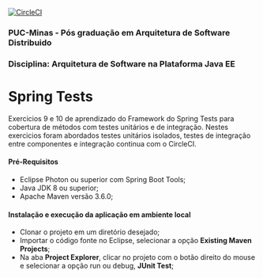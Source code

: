 [![CircleCI](https://circleci.com/gh/cgtamaral/spring-tests/tree/master.svg?style=svg)](https://circleci.com/gh/cgtamaral/spring-tests/tree/master)

### PUC-Minas - Pós graduação em Arquitetura de Software Distribuido 
### Disciplina: Arquitetura de Software na Plataforma Java EE

# Spring Tests
Exercicios 9 e 10 de aprendizado do Framework do Spring Tests para cobertura de métodos com testes unitários e de integração.
Nestes exercicios foram abordados testes unitários isolados, testes de integração entre componentes e integração continua com o CircleCI.


#### Pré-Requisitos
- Eclipse Photon ou superior com Spring Boot Tools;
- Java JDK 8 ou superior;
- Apache Maven versão 3.6.0;

#### Instalação e execução da aplicação em ambiente local
- Clonar o projeto em um diretório desejado;
- Importar o código fonte no Eclipse, selecionar a opção **Existing Maven Projects**;
- Na aba **Project Explorer**, clicar no projeto com o botão direito do mouse e selecionar a opção run ou debug, **JUnit Test**;


